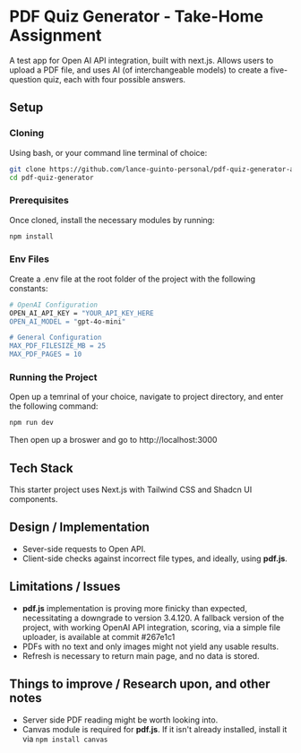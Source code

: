 # PDF Quiz Generator - Take-Home Assignment

A test app for Open AI API integration, built with next.js. Allows users to upload a PDF file, and uses AI (of interchangeable models) to create a five-question quiz, each with four possible answers.

## Setup

### Cloning
Using bash, or your command line terminal of choice:

```bash
git clone https://github.com/lance-guinto-personal/pdf-quiz-generator-assessment.git
cd pdf-quiz-generator
```

### Prerequisites
Once cloned, install the necessary modules by running:

```bash
npm install
```

### Env Files
Create a .env file at the root folder of the project with the following constants:

```bash
# OpenAI Configuration
OPEN_AI_API_KEY = "YOUR_API_KEY_HERE
OPEN_AI_MODEL = "gpt-4o-mini"

# General Configuration
MAX_PDF_FILESIZE_MB = 25
MAX_PDF_PAGES = 10
```

### Running the Project
Open up a temrinal of your choice, navigate to project directory, and enter the following command:

```bash
npm run dev
```

Then open up a broswer and go to http://localhost:3000

## Tech Stack
This starter project uses Next.js with Tailwind CSS and Shadcn UI components.

## Design / Implementation
- Sever-side requests to Open API.
- Client-side checks against incorrect file types, and ideally, using **pdf.js**.

## Limitations / Issues
- **pdf.js** implementation is proving more finicky than expected, necessitating a downgrade to version 3.4.120. A fallback version of the project, with working OpenAI API integration, scoring, via a simple file uploader, is available at commit #267e1c1
- PDFs with no text and only images might not yield any usable results.
- Refresh is necessary to return main page, and no data is stored.

## Things to improve / Research upon, and other notes
- Server side PDF reading might be worth looking into.
- Canvas module is required for **pdf.js**. If it isn't already installed, install it via `npm install canvas`